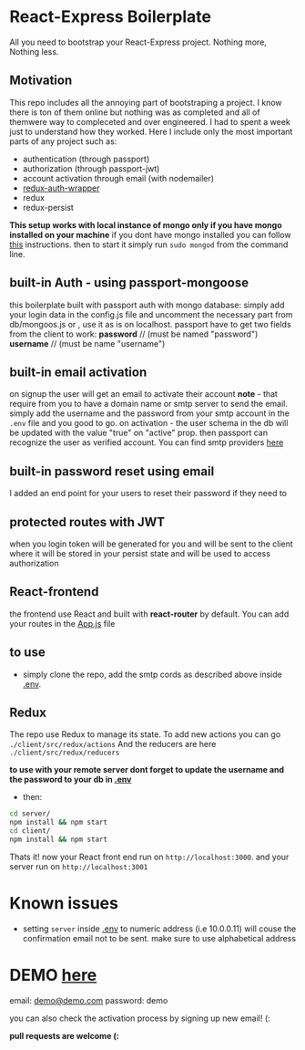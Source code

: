 # React-Express Boilerplate
All you need to bootstrap your React-Express project. Nothing more, Nothing less.

## Motivation
This repo includes all the annoying part of bootstraping a project. I know there is ton of them online but nothing was as completed and all of themwere way to compleceted and over engineered. I had to spent a week just to understand how they worked. Here I include only the most important parts of any project such as:
* authentication (through passport)
* authorization (through passport-jwt)
* account activation through email (with nodemailer)
* [redux-auth-wrapper](https://github.com/mjrussell/redux-auth-wrapper)
* redux 
* redux-persist

**This setup works with local instance of mongo only if you have mongo installed on your machine**
if you dont have mongo installed you can follow [this](https://docs.mongodb.com/manual/administration/install-community/) instructions. then to start it simply run `sudo mongod` from the command line.


## built-in Auth - using passport-mongoose 
this boilerplate built with passport auth with mongo database: 
simply add your login data in the config.js file and uncomment the necessary part from db/mongoos.js
or , use it as is on localhost. 
passport have to get two fields from the client to work: 
**password** // (must be named "password")
**username** // (must be name "username")

## built-in email activation 
on signup the user will get an email to activate their account 
**note** - that require from you to have a domain name or smtp server to send the email. 
simply add the username and the password from your smtp account in the `.env` file and you good to go. 
on activation - the user schema in the db will be updated with the value "true" on "active" prop. 
then passport can recognize the user as verified account. 
You can find smtp providers [here](https://github.com/discourse/discourse/blob/master/docs/INSTALL-email.md)

## built-in password reset using email
I added an end point for your users to reset their password if they need to

## protected routes with JWT
when you login token will be generated for you and will be sent to the client where it will be stored in your persist state and will be used to access authorization


## React-frontend
the frontend use React and built with **react-router** by default. You can add your routes in the [App.js](client/src/App.js) file 

## to use 
* simply clone the repo, add the smtp cords as described above inside [.env](./server/.env).

## Redux 
The repo use Redux to manage its state. To add new actions you can go `./client/src/redux/actions` And the reducers are here `./client/src/redux/reducers`

**to use with your remote server dont forget to update the username and the password to your db in [.env](./server/.env)**

* then:
```sh
cd server/ 
npm install && npm start
cd client/
npm install && npm start
```
Thats it! now your React front end run on `http://localhost:3000`. and your server run on `http://localhost:3001` 

# Known issues
* setting 
`server` inside [.env](./server/.env) to numeric address (i.e 10.0.0.11) will couse the confirmation email not to be sent. make sure to use alphabetical address

# DEMO [here](https://express-react-boilerplate.herokuapp.com/)
email: demo@demo.com
password: demo

you can also check the activation process by signing up new email! (:

**pull requests are welcome (:**



 